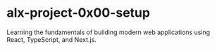 # alx-project-0x00-setup
Learning the fundamentals of building modern web applications using React, TypeScript, and Next.js. 

